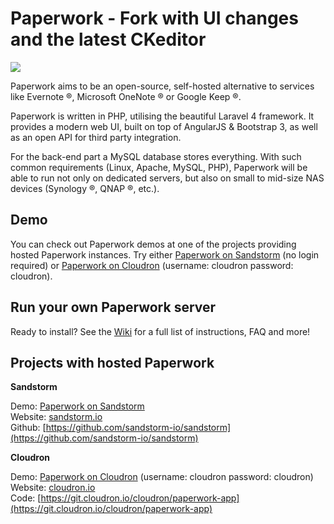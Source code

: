 Paperwork - Fork with UI changes and the latest CKeditor
==============================================
<img src="https://s11.postimg.org/esa1fwb0j/2016_12_06_9_03_14.jpg" />

Paperwork aims to be an open-source, self-hosted alternative to services like Evernote ®, Microsoft OneNote ® or Google Keep ®.

Paperwork is written in PHP, utilising the beautiful Laravel 4 framework. It provides a modern web UI, built on top of AngularJS & Bootstrap 3, as well as an open API for third party integration.

For the back-end part a MySQL database stores everything. With such common requirements (Linux, Apache, MySQL, PHP), Paperwork will be able to run not only on dedicated servers, but also on small to mid-size NAS devices (Synology ®, QNAP ®, etc.).

## Demo

You can check out Paperwork demos at one of the projects providing hosted Paperwork instances. Try either [Paperwork on Sandstorm](https://oasis.sandstorm.io/appdemo/vxe8awcxvtj6yu0vgjpm1tsaeu7x8v8tfp71tyvnm6ykkephu9q0) (no login required) or [Paperwork on Cloudron](https://my-demo.cloudron.me) (username: cloudron password: cloudron).

## Run your own Paperwork server

Ready to install? See the [Wiki](https://github.com/twostairs/paperwork/wiki) for a full list of instructions, FAQ and more!

## Projects with hosted Paperwork

**Sandstorm**

Demo: [Paperwork on Sandstorm](https://oasis.sandstorm.io/appdemo/vxe8awcxvtj6yu0vgjpm1tsaeu7x8v8tfp71tyvnm6ykkephu9q0)  
Website: [sandstorm.io](https://sandstorm.io)  
Github: [https://github.com/sandstorm-io/sandstorm](https://github.com/sandstorm-io/sandstorm)

**Cloudron**

Demo: [Paperwork on Cloudron](https://my-demo.cloudron.me) (username: cloudron password: cloudron)  
Website: [cloudron.io](https://cloudron.io)  
Code: [https://git.cloudron.io/cloudron/paperwork-app](https://git.cloudron.io/cloudron/paperwork-app)
